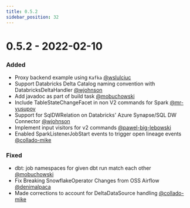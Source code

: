 ```yaml
---
title: 0.5.2
sidebar_position: 32
---
```


# 0.5.2 - 2022-02-10

### Added

* Proxy backend example using `Kafka` [@wslulciuc](https://github.com/wslulciuc)
* Support Databricks Delta Catalog naming convention with DatabricksDeltaHandler [@wjohnson](https://github.com/wjohnson)
* Add javadoc as part of build task [@mobuchowski](https://github.com/mobuchowski)
* Include TableStateChangeFacet in non V2 commands for Spark [@mr-yusupov](https://github.com/mr-yusupov)
* Support for SqlDWRelation on Databricks' Azure Synapse/SQL DW Connector [@wjohnson](https://github.com/wjohnson)
* Implement input visitors for v2 commands [@pawel-big-lebowski](https://github.com/pawel-big-lebowski)
* Enabled SparkListenerJobStart events to trigger open lineage events [@collado-mike](https://github.com/collado-mike)

### Fixed

* dbt: job namespaces for given dbt run match each other [@mobuchowski](https://github.com/mobuchowski)
* Fix Breaking SnowflakeOperator Changes from OSS Airflow [@denimalpaca](https://github.com/denimalpaca)
* Made corrections to account for DeltaDataSource handling [@collado-mike](https://github.com/collado-mike)